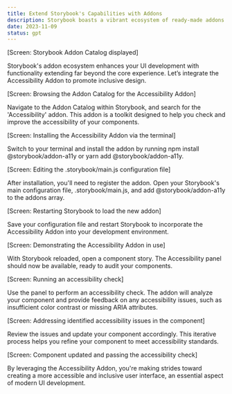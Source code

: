 ```yaml
---
title: Extend Storybook's Capabilities with Addons
description: Storybook boasts a vibrant ecosystem of ready-made addons. Learn how to install and register the Accessibility Addon and promote UI inclusivity.
date: 2023-11-09
status: gpt
---
```


[Screen: Storybook Addon Catalog displayed]

Storybook's addon ecosystem enhances your UI development with functionality extending far beyond the core experience. Let’s integrate the Accessibility Addon to promote inclusive design.

[Screen: Browsing the Addon Catalog for the Accessibility Addon]

Navigate to the Addon Catalog within Storybook, and search for the 'Accessibility' addon. This addon is a toolkit designed to help you check and improve the accessibility of your components.

[Screen: Installing the Accessibility Addon via the terminal]

Switch to your terminal and install the addon by running npm install @storybook/addon-a11y or yarn add @storybook/addon-a11y.

[Screen: Editing the .storybook/main.js configuration file]

After installation, you'll need to register the addon. Open your Storybook's main configuration file, .storybook/main.js, and add @storybook/addon-a11y to the addons array.

[Screen: Restarting Storybook to load the new addon]

Save your configuration file and restart Storybook to incorporate the Accessibility Addon into your development environment.

[Screen: Demonstrating the Accessibility Addon in use]

With Storybook reloaded, open a component story. The Accessibility panel should now be available, ready to audit your components.

[Screen: Running an accessibility check]

Use the panel to perform an accessibility check. The addon will analyze your component and provide feedback on any accessibility issues, such as insufficient color contrast or missing ARIA attributes.

[Screen: Addressing identified accessibility issues in the component]

Review the issues and update your component accordingly. This iterative process helps you refine your component to meet accessibility standards.

[Screen: Component updated and passing the accessibility check]

By leveraging the Accessibility Addon, you're making strides toward creating a more accessible and inclusive user interface, an essential aspect of modern UI development.

